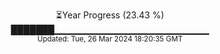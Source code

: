 <p align="center">
⏳Year Progress (23.43 %) <br>
███████▁▁▁▁▁▁▁▁▁▁▁▁▁▁▁▁▁▁▁▁▁▁▁ <br>
<sub>Updated: Tue, 26 Mar 2024 18:20:35 GMT</sub>
</p>

